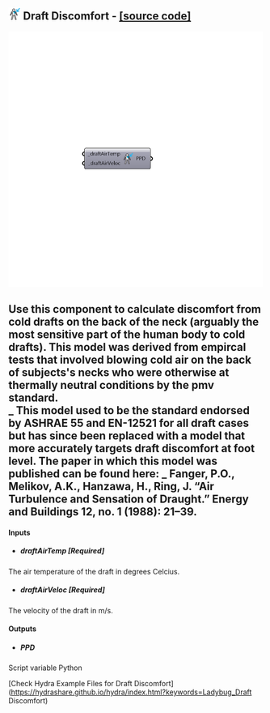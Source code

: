 ## ![](../../images/icons/Draft_Discomfort.png) Draft Discomfort - [[source code]](https://github.com/mostaphaRoudsari/ladybug/tree/master/src/Ladybug_Draft%20Discomfort.py)

![](../../images/components/Draft_Discomfort.png)

Use this component to calculate discomfort from cold drafts on the back of the neck (arguably the most sensitive part of the human body to cold drafts).  This model was derived from empircal tests that involved blowing cold air on the back of subjects's necks who were otherwise at thermally neutral conditions by the pmv standard.  
 _
 This model used to be the standard endorsed by ASHRAE 55 and EN-12521 for all draft cases but has since been replaced with a model that more accurately targets draft discomfort at foot level. The paper in which this model was published can be found here:
 _
 Fanger, P.O., Melikov, A.K., Hanzawa, H., Ring, J. “Air Turbulence and Sensation of Draught.” Energy and Buildings 12, no. 1 (1988): 21–39.
 -
 

#### Inputs
* ##### draftAirTemp [Required]
The air temperature of the draft in degrees Celcius.
* ##### draftAirVeloc [Required]
The velocity of the draft in m/s.

#### Outputs
* ##### PPD
Script variable Python


[Check Hydra Example Files for Draft Discomfort](https://hydrashare.github.io/hydra/index.html?keywords=Ladybug_Draft Discomfort)